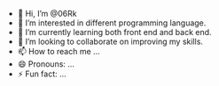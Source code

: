 - 👋 Hi, I’m @06Rk
- 👀 I’m interested in different programming language.
- 🌱 I’m currently learning both front end and back end.
- 💞️ I’m looking to collaborate on improving my skills.
- 📫 How to reach me ...
- 😄 Pronouns: ...
- ⚡ Fun fact: ...

<!---
06Rk/06Rk is a ✨ special ✨ repository because its `README.md` (this file) appears on your GitHub profile.
You can click the Preview link to take a look at your changes.
--->
